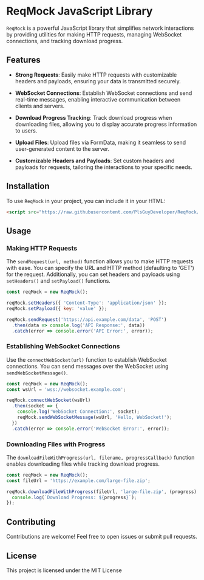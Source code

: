 
# ReqMock JavaScript Library

`ReqMock` is a powerful JavaScript library that simplifies network interactions by providing utilities for making HTTP requests, managing WebSocket connections, and tracking download progress.

## Features

- **Strong Requests**: Easily make HTTP requests with customizable headers and payloads, ensuring your data is transmitted securely.

- **WebSocket Connections**: Establish WebSocket connections and send real-time messages, enabling interactive communication between clients and servers.

- **Download Progress Tracking**: Track download progress when downloading files, allowing you to display accurate progress information to users.

- **Upload Files**: Upload files via FormData, making it seamless to send user-generated content to the server.

- **Customizable Headers and Payloads**: Set custom headers and payloads for requests, tailoring the interactions to your specific needs.

## Installation

To use `ReqMock` in your project, you can include it in your HTML:

```html
<script src="https://raw.githubusercontent.com/PlsGuyDeveloper/ReqMock/main/ReqMock.js"></script>
```

## Usage

### Making HTTP Requests

The `sendRequest(url, method)` function allows you to make HTTP requests with ease. You can specify the URL and HTTP method (defaulting to 'GET') for the request. Additionally, you can set headers and payloads using `setHeaders()` and `setPayload()` functions.

```javascript
const reqMock = new ReqMock();

reqMock.setHeaders({ 'Content-Type': 'application/json' });
reqMock.setPayload({ key: 'value' });

reqMock.sendRequest('https://api.example.com/data', 'POST')
  .then(data => console.log('API Response:', data))
  .catch(error => console.error('API Error:', error));
```

### Establishing WebSocket Connections

Use the `connectWebSocket(url)` function to establish WebSocket connections. You can send messages over the WebSocket using `sendWebSocketMessage()`.

```javascript
const reqMock = new ReqMock();
const wsUrl = 'wss://websocket.example.com';

reqMock.connectWebSocket(wsUrl)
  .then(socket => {
    console.log('WebSocket Connection:', socket);
    reqMock.sendWebSocketMessage(wsUrl, 'Hello, WebSocket!');
  })
  .catch(error => console.error('WebSocket Error:', error));
```

### Downloading Files with Progress

The `downloadFileWithProgress(url, filename, progressCallback)` function enables downloading files while tracking download progress.

```javascript
const reqMock = new ReqMock();
const fileUrl = 'https://example.com/large-file.zip';

reqMock.downloadFileWithProgress(fileUrl, 'large-file.zip', (progress) => {
  console.log(`Download Progress: ${progress}`);
});
```

## Contributing

Contributions are welcome! Feel free to open issues or submit pull requests.

## License

This project is licensed under the MIT License
```
